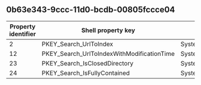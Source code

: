 ## 0b63e343-9ccc-11d0-bcdb-00805fccce04

Property identifier | Shell property key | Shell name | Alias
--- | --- | --- | ---
2 | PKEY_Search_UrlToIndex | System.Search.UrlToIndex | 
12 | PKEY_Search_UrlToIndexWithModificationTime | System.Search.UrlToIndexWithModificationTime | 
23 | PKEY_Search_IsClosedDirectory | System.Search.IsClosedDirectory | 
24 | PKEY_Search_IsFullyContained | System.Search.IsFullyContained | 

